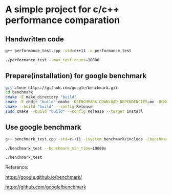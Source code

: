 # A simple project for c/c++ performance comparation

## Handwritten code
```bash
g++ performance_test.cpp -std=c++11 -o performance_test

./performance_test --max_test_count=10000
```

## Prepare(installation) for google benchmark
```bash
git clone https://github.com/google/benchmark.git
cd benchmark
cmake -E make_directory "build"
cmake -E chdir "build" cmake -DBENCHMARK_DOWNLOAD_DEPENDENCIES=on -DCMAKE_BUILD_TYPE=Release ../
cmake --build "build" --config Release
sudo cmake --build "build" --config Release --target install
```

## Use google benchmark
```bash
g++ benchmark_test.cpp -std=c++11 -isystem benchmark/include -Lbenchmark/build/src -lbenchmark -lpthread -o benchmark_test

./benchmark_test --benchmark_min_time=10000x

./benchmark_test
```
Reference: 

https://google.github.io/benchmark/

https://github.com/google/benchmark
